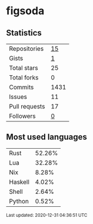 # figsoda


## Statistics

<table>
    <tr>
        <td>Repositories</td>
        <td><a href="https://github.com/figsoda?tab=repositories">15</a></td>
    </tr>
    <tr>
        <td>Gists</td>
        <td><a href="https://gist.github.com/figsoda">1</a></td>
    </tr>
    <tr>
        <td>Total stars</td>
        <td>25</td>
    </tr>
    <tr>
        <td>Total forks</td>
        <td>0</td>
    </tr>
    <tr>
        <td>Commits</td>
        <td>1431</td>
    </tr>
    <tr>
        <td>Issues</td>
        <td>11</td>
    </tr>
    <tr>
        <td>Pull requests</td>
        <td>17</td>
    </tr>
    <tr>
        <td>Followers</td>
        <td><a href="https://github.com/figsoda?tab=followers">0</a></td>
    </tr>
</table>


## Most used languages

<table>
<tr><td>Rust</td><td>52.26%</td></tr>
<tr><td>Lua</td><td>32.28%</td></tr>
<tr><td>Nix</td><td>8.28%</td></tr>
<tr><td>Haskell</td><td>4.02%</td></tr>
<tr><td>Shell</td><td>2.64%</td></tr>
<tr><td>Python</td><td>0.52%</td></tr>
</table>


<sub>Last updated: 2020-12-31 04:36:51 UTC</sub>

